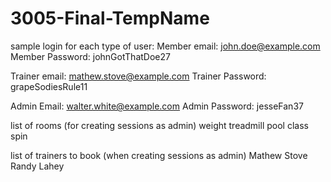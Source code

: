 # 3005-Final-TempName



sample login for each type of user:
Member email: john.doe@example.com
Member Password: johnGotThatDoe27

Trainer email: mathew.stove@example.com
Trainer Password: grapeSodiesRule11

Admin Email: walter.white@example.com
Admin Password: jesseFan37


list of rooms (for creating sessions as admin)
weight
treadmill
pool
class
spin

list of trainers to book (when creating sessions as admin)
Mathew Stove
Randy Lahey